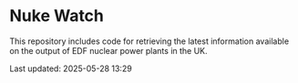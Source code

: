 # Nuke Watch

This repository includes code for retrieving the latest information available on the output of EDF nuclear power plants in the UK.

Last updated: 2025-05-28 13:29